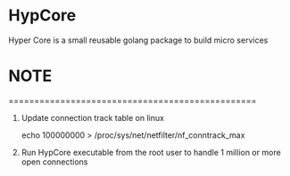 # HypCore
Hyper Core is a small reusable golang package to build micro services




# NOTE
================================================
1. Update connection track table on linux 
    
    echo 100000000 >  /proc/sys/net/netfilter/nf_conntrack_max

2. Run HypCore executable from the root user
    to handle 1 million or more open connections
